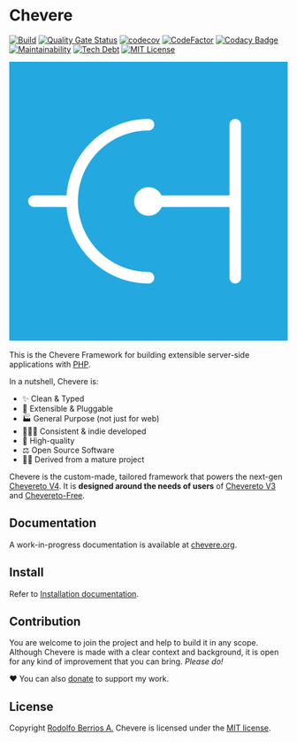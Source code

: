 # Chevere

[![Build](https://img.shields.io/github/workflow/status/chevere/chevere/CI/master?style=flat-square)](https://github.com/chevere/chevere/actions)
[![Quality Gate Status](https://img.shields.io/sonar/alert_status/chevere_chevere?server=https%3A%2F%2Fsonarcloud.io&style=flat-square
)](https://sonarcloud.io/dashboard?id=chevere_chevere)
[![codecov](https://img.shields.io/codecov/c/github/chevere/chevere?style=flat-square)](https://codecov.io/gh/chevere/chevere)
[![CodeFactor](https://img.shields.io/codefactor/grade/github/chevere/chevere?label=code%20grade&style=flat-square)](https://www.codefactor.io/repository/github/chevere/chevere)
[![Codacy Badge](https://img.shields.io/codacy/grade/b956754f8ff04aaa9ca24a6e4cc21661?style=flat-square)](https://www.codacy.com/gh/chevere/chevere?utm_source=github.com&utm_medium=referral&utm_content=chevere/chevere&utm_campaign=Badge_Grade)
[![Maintainability](https://img.shields.io/codeclimate/maintainability/chevere/chevere?style=flat-square)](https://codeclimate.com/github/chevere/chevere)
[![Tech Debt](https://img.shields.io/codeclimate/tech-debt/chevere/chevere?style=flat-square)](https://codeclimate.com/github/chevere/chevere)
[![MIT License](https://img.shields.io/github/license/chevere/chevere?style=flat-square)](LICENSE)

![Chevere](LOGO.svg)

This is the Chevere Framework for building extensible server-side applications with [PHP](https://www.php.net/).

In a nutshell, Chevere is:

- ✨ Clean & Typed
- 🔌 Extensible & Pluggable
- 🏭 General Purpose (not just for web)
- 👨🏾‍💻 Consistent & indie developed
- 💎 High-quality
- ⚖ Open Source Software
- 👴🏾 Derived from a mature project

Chevere is the custom-made, tailored framework that powers the next-gen [Chevereto V4](https://github.com/chevereto/chevereto). It is **designed around the needs of users** of [Chevereto V3](https://chevereto.com/pricing) and [Chevereto-Free](https://github.com/Chevereto/Chevereto-Free).

## Documentation

A work-in-progress documentation is available at [chevere.org](https://chevere.org/).

## Install

Refer to [Installation documentation](https://chevere.org/get-started/installation.html).

## Contribution

You are welcome to join the project and help to build it in any scope. Although Chevere is made with a clear context and background, it is open for any kind of improvement that you can bring. _Please do!_

❤ You can also [donate](https://paypal.me/RodolfoBerrios) to support my work.

## License

Copyright [Rodolfo Berrios A.](https://rodolfoberrios.com/) Chevere is licensed under the [MIT license](LICENSE).
